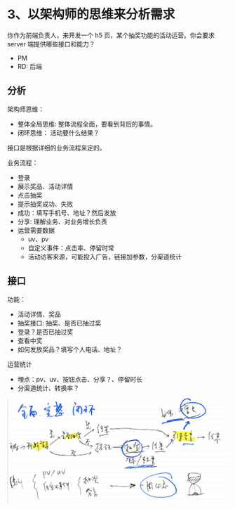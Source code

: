 # 3、以架构师的思维来分析需求

你作为前端负责人，来开发一个 h5 页，某个抽奖功能的活动运营。你会要求 server 端提供哪些接口和能力？

- PM
- RD: 后端
## 分析

架构师思维：

- 整体全局思维: 整体流程全面，要看到背后的事情。
- 闭环思维： 活动要什么结果？

接口是根据详细的业务流程来定的。

业务流程：

- 登录
- 展示奖品、活动详情
- 点击抽奖
- 提示抽奖成功、失败
- 成功：填写手机号、地址？然后发放
- 分享: 理解业务、对业务增长负责
- 运营需要数据
	- uv、pv
	- 自定义事件：点击率、停留时常
	- 活动访客来源，可能投入广告，链接加参数，分渠道统计

## 接口

功能：

- 活动详情、奖品
- 抽奖接口: 抽奖、是否已抽过奖
- 登录？是否已抽过奖
- 查看中奖
- 如何发放奖品？填写个人电话、地址？

运营统计

- 埋点：pv、uv、按钮点击、分享？、停留时长
- 分渠道统计、转换率？

![](imgs/2022-02-27-20-48-34.png)